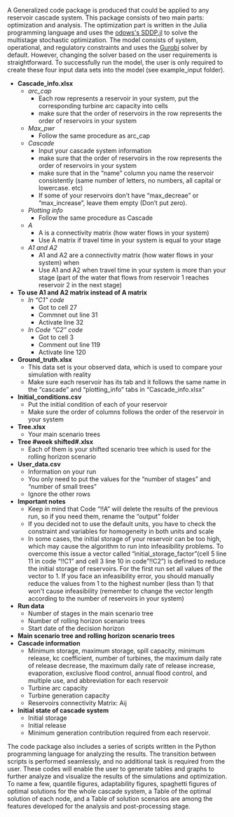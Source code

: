 A Generalized code package is produced that could be applied to any reservoir cascade system. This package consists of two main parts: optimization and analysis. The optimization part is written in the Julia programming language and uses the [odows's SDDP.jl](https://github.com/odow/SDDP.jl) to solve the multistage stochastic optimization. The model consists of system, operational, and regulatory constraints and uses the [Gurobi](https://www.gurobi.com/) solver by default. However, changing the solver based on the user requirements is straightforward. To successfully run the model, the user is only required to create these four input data sets into the model (see example_input folder).

* __Cascade_info.xlsx__
  * _arc_cap_ 
    * Each row represents a reservoir in your system, put the corresponding turbine arc capacity into cells 
    * make sure that the order of reservoirs in the row represents the order of reservoirs in your system 
  * _Max_pwr_ 
    * Follow the same procedure as arc_cap 
  * _Cascade_ 
    * Input your cascade system information  
    * make sure that the order of reservoirs in the row represents the order of reservoirs in your system 
    * make sure that in the “name” column you name the reservoir consistently (same number of letters, no numbers, all capital or lowercase. etc) 
    * If some of your reservoirs don’t have “max_decreae” or “max_increase”, leave them empty (Don’t put zero).
  * _Plotting info_ 
    * Follow the same procedure as Cascade 
  * _A_ 
    * A is a connectivity matrix (how water flows in your system) 
    * Use A matrix if travel time in your system is equal to your stage 
  * _A1 and A2_ 
    * A1 and A2 are a connectivity matrix (how water flows in your system) when  
    * Use A1 and A2 when travel time in your system is more than your stage (part of the water that flows from reservoir 1 reaches reservoir 2 in the next stage)		 
* __To use A1 and A2 matrix instead of A matrix__
   *  _In “C1” code_
      *   Got to cell 27 
      * Commnet out line 31 
      * Activate line 32	 
   * _In Code “C2” code_
      * Got to cell 3 
      * Comment out line 119 
      * Activate line 120 
* __Ground_truth.xlsx__
  * This data set is your observed data, which is used to compare your simulation with reality 
  * Make sure each reservoir has its tab and it follows the same name in the “cascade” and “plotting_info” tabs in “Cascade_info.xlsx” 
* __Initial_conditions.csv__
  * Put the initial condition of each of your reservoir  
  * Make sure the order of columns follows the order of the reservoir in your system 
* __Tree.xlsx__
  * Your main scenario trees 
* __Tree #week shifted#.xlsx__
  * Each of them is your shifted scenario tree which is used for the rolling horizon scenario 
* __User_data.csv__
  * Information on your run  
  * You only need to put the values for the “number of stages” and “number of small trees”  
  * Ignore the other rows 
* __Important notes__
  * Keep in mind that Code “!!A” will delete the results of the previous run, so if you need them, rename the “output” folder 
  * If you decided not to use the default units, you have to check the constraint and variables for homogeneity in both units and scale 
  * In some cases, the initial storage of your reservoir can be too high, which may cause the algorithm to run into infeasibility problems. To overcome this issue a vector called “initial_storage_factor”(cell 5 line 11 in code “!!C1” and cell 3 line 10 in code”!!C2”) is defined to reduce the initial storage of reservoirs. For the first run set all values of the vector to 1. If you face an infeasibility error, you should manually reduce the values from 1 to the highest number (less than 1) that won't cause infeasibility (remember to change the vector length according to the number of reservoirs in your system) 
* __Run data__  
  * Number of stages in the main scenario tree 
  * Number of rolling horizon scenario trees 
  * Start date of the decision horizon 
* __Main scenario tree and rolling horizon scenario trees__ 
* __Cascade information__  
  * Minimum storage, maximum storage, spill capacity, minimum release, kc coefficient, number of turbines, the maximum daily rate of release decrease, the maximum daily rate of release increase, evaporation, exclusive flood control, annual flood control, and multiple use, and abbreviation for each reservoir 
  * Turbine arc capacity 
  * Turbine generation capacity 
  * Reservoirs connectivity Matrix: Aij 
* __Initial state of cascade system__  
  * Initial storage 
  * Initial release 
  * Minimum generation contribution required from each reservoir.

The code package also includes a series of scripts written in the Python programming language for analyzing the results. The transition between scripts is performed seamlessly, and no additional task is required from the user. These codes will enable the user to generate tables and graphs to further analyze and visualize the results of the simulations and optimization. To name a few, quantile figures, adaptability figures, spaghetti figures of optimal solutions for the whole cascade system, a Table of the optimal solution of each node, and a Table of solution scenarios are among the features developed for the analysis and post-processing stage. 
